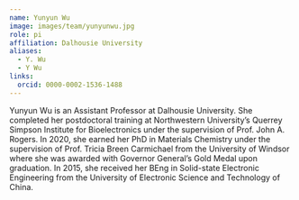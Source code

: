```yaml
---
name: Yunyun Wu
image: images/team/yunyunwu.jpg
role: pi
affiliation: Dalhousie University
aliases:
  - Y. Wu
  - Y Wu
links:
  orcid: 0000-0002-1536-1488
---
```

Yunyun Wu is an Assistant Professor at Dalhousie University. She completed her postdoctoral training at Northwestern University’s Querrey Simpson Institute for Bioelectronics under the supervision of Prof. John A. Rogers. In 2020, she earned her PhD in Materials Chemistry under the supervision of Prof. Tricia Breen Carmichael from the University of Windsor where she was awarded with Governor General’s Gold Medal upon graduation. In 2015, she received her BEng in Solid-state Electronic Engineering from the University of Electronic Science and Technology of China.




